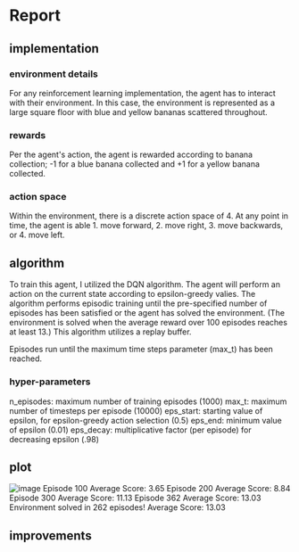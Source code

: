 # Report

## implementation

### environment details
For any reinforcement learning implementation, the agent has to interact with their environment. In this case, the environment is represented as a large square floor with blue and yellow bananas scattered throughout. 

### rewards
Per the agent's action, the agent is rewarded according to banana collection; -1 for a blue banana collected and +1 for a yellow banana collected.

### action space
Within the environment, there is a discrete action space of 4. At any point in time, the agent is able 1. move forward, 2. move right, 3. move backwards, or 4. move left.

## algorithm
To train this agent, I utilized the DQN algorithm. The agent will perform an action on the current state according to epsilon-greedy valies. The algorithm performs episodic training until the pre-specified number of episodes has been satisfied or  the agent has solved the environment. (The environment is solved when the average reward over 100 episodes reaches at least 13.) This algorithm utilizes a replay buffer.

Episodes run until the maximum time steps parameter (max_t) has been reached.

### hyper-parameters

n_episodes: maximum number of training episodes (1000)
max_t: maximum number of timesteps per episode  (10000)
eps_start: starting value of epsilon, for epsilon-greedy action selection (0.5)
eps_end: minimum value of epsilon  (0.01)
eps_decay: multiplicative factor (per episode) for decreasing epsilon (.98)

## plot

![image](https://user-images.githubusercontent.com/13371867/123738894-ef699200-d862-11eb-80fb-b49bb92afa13.png)
Episode 100	Average Score: 3.65
Episode 200	Average Score: 8.84
Episode 300	Average Score: 11.13
Episode 362	Average Score: 13.03
Environment solved in 262 episodes!	Average Score: 13.03

## improvements





